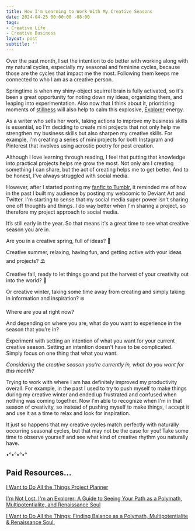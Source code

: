 ```yaml
---
title: How I'm Learning to Work With My Creative Seasons 
date: 2024-04-25 00:00:00 -08:00
tags:
- Creative Life 
- Creative Business 
layout: post
subtitle: ''
---
```


Over the past month, I set the intention to do better with working along with my natural cycles, especially my seasonal and feminine cycles, because those are the cycles that impact me the most. Following them keeps me connected to who I am as a creative person. 

Springtime is when my shiny-object squirrel brain is fully activated, so it's been a great opportunity for noting down my ideas, organizing them, and leaping into experimentation. Also now that I think about it, prioritizing moments of [stillness](https://arcadiapage.com/2023-11-27-Learning-to-appreciate-stillness/) will also help to calm this explosive, [Explorer](https://payhip.com/b/THgfD) energy. 

As a writer who sells her work, taking actions to improve my business skills is essential, so I'm deciding to create mini projects that not only help me strengthen my business skills but also sharpen my creative skills. For example, I'm creating a series of mini projects for both Instagram and Pinterest that involves using acrostic poetry for post creation.

Although I love learning through reading, I feel that putting that knowledge into practical projects helps me grow the most. Not only am I creating something I can share, but the act of creating helps me to get better. And to be honest, I've always struggled with social media. 

However, after I started posting my [fanfic to Tumblr](https://arcadiapage.com/2024-03-31-coming-home-to-creating-fiction/), it reminded me of how in the past I built my audience by posting my webcomic to Deviant Art and Twitter. I'm starting to sense that my social media super power isn't sharing one off thoughts and things. I do way better when I'm sharing a project, so therefore my project approach to social media. 

It’s still early in the year. So that means it's a great time to see what creative season you are in. 

Are you in a creative spring, full of ideas? 🌷

Creative summer, relaxing, having fun, and getting active with your ideas and projects? ⛱️

Creative fall, ready to let things go and put the harvest of your creativity out into the world? 🍂

Or creative winter, taking some time away from creating and simply taking in information and inspiration? ❄️

Where are you at right now? 

And depending on where you are, what do you want to experience in the season that you’re in?

Experiment with setting an intention of what you want for your current creative season. Setting an intention doesn't have to be complicated. Simply focus on one thing that what you want. 

*Considering the creative season you’re currently in, what do you want for this month?*

Trying to work with where I am has definitely improved my productivity overall. For example, in the past I used to try to push myself to make things during my creative winter and ended up frustrated and confused when nothing was coming together. Now I'm able to recognize when I'm in that season of creativity, so instead of pushing myself to make things, I accept it and use it as a time to relax and look for inspiration.

It just so happens that my creative cycles match perfectly with naturally occurring seasonal cycles, but that may not be the case for you! Take some time to observe yourself and see what kind of creative rhythm you naturally have.

•°•°•°•°

## Paid Resources...

[I Want to Do All the Things Project Planner](https://payhip.com/b/XbNVL)

[I'm Not Lost. I'm an Explorer: A Guide to Seeing Your Path as a Polymath, Multipotentialite, and Renaissance Soul](https://payhip.com/b/THgfD)

[I Want to Do All the Things: Finding Balance as a Polymath, Multipotentialite & Renaissance Soul.](https://payhip.com/b/4ljG)
